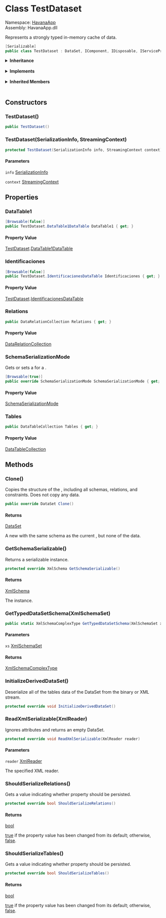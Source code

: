 # <a id="HavanaApp_TestDataset"></a> Class TestDataset

Namespace: [HavanaApp](HavanaApp.md)  
Assembly: HavanaApp.dll  

Represents a strongly typed in-memory cache of data.

```csharp
[Serializable]
public class TestDataset : DataSet, IComponent, IDisposable, IServiceProvider, IListSource, IXmlSerializable, ISupportInitializeNotification, ISupportInitialize, ISerializable
```

<Details>
<Summary><strong>Inheritance</strong></Summary>

[object](https://learn.microsoft.com/dotnet/api/system.object) ← 
[MarshalByValueComponent](https://learn.microsoft.com/dotnet/api/system.componentmodel.marshalbyvaluecomponent) ← 
[DataSet](https://learn.microsoft.com/dotnet/api/system.data.dataset) ← 
[TestDataset](HavanaApp.TestDataset.md)

</Details><br>

<Details>
<Summary><strong>Implements</strong></Summary>

[IComponent](https://learn.microsoft.com/dotnet/api/system.componentmodel.icomponent), 
[IDisposable](https://learn.microsoft.com/dotnet/api/system.idisposable), 
[IServiceProvider](https://learn.microsoft.com/dotnet/api/system.iserviceprovider), 
[IListSource](https://learn.microsoft.com/dotnet/api/system.componentmodel.ilistsource), 
[IXmlSerializable](https://learn.microsoft.com/dotnet/api/system.xml.serialization.ixmlserializable), 
[ISupportInitializeNotification](https://learn.microsoft.com/dotnet/api/system.componentmodel.isupportinitializenotification), 
[ISupportInitialize](https://learn.microsoft.com/dotnet/api/system.componentmodel.isupportinitialize), 
[ISerializable](https://learn.microsoft.com/dotnet/api/system.runtime.serialization.iserializable)

</Details><br>

<Details>
<Summary><strong>Inherited Members</strong></Summary>

[DataSet.IsBinarySerialized\(SerializationInfo, StreamingContext\)](https://learn.microsoft.com/dotnet/api/system.data.dataset.isbinaryserialized), 
[DataSet.DetermineSchemaSerializationMode\(SerializationInfo, StreamingContext\)](https://learn.microsoft.com/dotnet/api/system.data.dataset.determineschemaserializationmode\#system\-data\-dataset\-determineschemaserializationmode\(system\-runtime\-serialization\-serializationinfo\-system\-runtime\-serialization\-streamingcontext\)), 
[DataSet.DetermineSchemaSerializationMode\(XmlReader\)](https://learn.microsoft.com/dotnet/api/system.data.dataset.determineschemaserializationmode\#system\-data\-dataset\-determineschemaserializationmode\(system\-xml\-xmlreader\)), 
[DataSet.GetSerializationData\(SerializationInfo, StreamingContext\)](https://learn.microsoft.com/dotnet/api/system.data.dataset.getserializationdata), 
[DataSet.GetObjectData\(SerializationInfo, StreamingContext\)](https://learn.microsoft.com/dotnet/api/system.data.dataset.getobjectdata), 
[DataSet.InitializeDerivedDataSet\(\)](https://learn.microsoft.com/dotnet/api/system.data.dataset.initializederiveddataset), 
[DataSet.ShouldSerializeRelations\(\)](https://learn.microsoft.com/dotnet/api/system.data.dataset.shouldserializerelations), 
[DataSet.ShouldSerializeTables\(\)](https://learn.microsoft.com/dotnet/api/system.data.dataset.shouldserializetables), 
[DataSet.AcceptChanges\(\)](https://learn.microsoft.com/dotnet/api/system.data.dataset.acceptchanges), 
[DataSet.BeginInit\(\)](https://learn.microsoft.com/dotnet/api/system.data.dataset.begininit), 
[DataSet.EndInit\(\)](https://learn.microsoft.com/dotnet/api/system.data.dataset.endinit), 
[DataSet.Clear\(\)](https://learn.microsoft.com/dotnet/api/system.data.dataset.clear), 
[DataSet.Clone\(\)](https://learn.microsoft.com/dotnet/api/system.data.dataset.clone), 
[DataSet.Copy\(\)](https://learn.microsoft.com/dotnet/api/system.data.dataset.copy), 
[DataSet.GetChanges\(\)](https://learn.microsoft.com/dotnet/api/system.data.dataset.getchanges\#system\-data\-dataset\-getchanges), 
[DataSet.GetChanges\(DataRowState\)](https://learn.microsoft.com/dotnet/api/system.data.dataset.getchanges\#system\-data\-dataset\-getchanges\(system\-data\-datarowstate\)), 
[DataSet.GetXml\(\)](https://learn.microsoft.com/dotnet/api/system.data.dataset.getxml), 
[DataSet.GetXmlSchema\(\)](https://learn.microsoft.com/dotnet/api/system.data.dataset.getxmlschema), 
[DataSet.HasChanges\(\)](https://learn.microsoft.com/dotnet/api/system.data.dataset.haschanges\#system\-data\-dataset\-haschanges), 
[DataSet.HasChanges\(DataRowState\)](https://learn.microsoft.com/dotnet/api/system.data.dataset.haschanges\#system\-data\-dataset\-haschanges\(system\-data\-datarowstate\)), 
[DataSet.InferXmlSchema\(XmlReader, string\[\]\)](https://learn.microsoft.com/dotnet/api/system.data.dataset.inferxmlschema\#system\-data\-dataset\-inferxmlschema\(system\-xml\-xmlreader\-system\-string\(\)\)), 
[DataSet.InferXmlSchema\(Stream, string\[\]\)](https://learn.microsoft.com/dotnet/api/system.data.dataset.inferxmlschema\#system\-data\-dataset\-inferxmlschema\(system\-io\-stream\-system\-string\(\)\)), 
[DataSet.InferXmlSchema\(TextReader, string\[\]\)](https://learn.microsoft.com/dotnet/api/system.data.dataset.inferxmlschema\#system\-data\-dataset\-inferxmlschema\(system\-io\-textreader\-system\-string\(\)\)), 
[DataSet.InferXmlSchema\(string, string\[\]\)](https://learn.microsoft.com/dotnet/api/system.data.dataset.inferxmlschema\#system\-data\-dataset\-inferxmlschema\(system\-string\-system\-string\(\)\)), 
[DataSet.ReadXmlSchema\(XmlReader\)](https://learn.microsoft.com/dotnet/api/system.data.dataset.readxmlschema\#system\-data\-dataset\-readxmlschema\(system\-xml\-xmlreader\)), 
[DataSet.ReadXmlSchema\(Stream\)](https://learn.microsoft.com/dotnet/api/system.data.dataset.readxmlschema\#system\-data\-dataset\-readxmlschema\(system\-io\-stream\)), 
[DataSet.ReadXmlSchema\(TextReader\)](https://learn.microsoft.com/dotnet/api/system.data.dataset.readxmlschema\#system\-data\-dataset\-readxmlschema\(system\-io\-textreader\)), 
[DataSet.ReadXmlSchema\(string\)](https://learn.microsoft.com/dotnet/api/system.data.dataset.readxmlschema\#system\-data\-dataset\-readxmlschema\(system\-string\)), 
[DataSet.WriteXmlSchema\(Stream\)](https://learn.microsoft.com/dotnet/api/system.data.dataset.writexmlschema\#system\-data\-dataset\-writexmlschema\(system\-io\-stream\)), 
[DataSet.WriteXmlSchema\(Stream, Converter<Type, string\>\)](https://learn.microsoft.com/dotnet/api/system.data.dataset.writexmlschema\#system\-data\-dataset\-writexmlschema\(system\-io\-stream\-system\-converter\(\(system\-type\-system\-string\)\)\)), 
[DataSet.WriteXmlSchema\(string\)](https://learn.microsoft.com/dotnet/api/system.data.dataset.writexmlschema\#system\-data\-dataset\-writexmlschema\(system\-string\)), 
[DataSet.WriteXmlSchema\(string, Converter<Type, string\>\)](https://learn.microsoft.com/dotnet/api/system.data.dataset.writexmlschema\#system\-data\-dataset\-writexmlschema\(system\-string\-system\-converter\(\(system\-type\-system\-string\)\)\)), 
[DataSet.WriteXmlSchema\(TextWriter\)](https://learn.microsoft.com/dotnet/api/system.data.dataset.writexmlschema\#system\-data\-dataset\-writexmlschema\(system\-io\-textwriter\)), 
[DataSet.WriteXmlSchema\(TextWriter, Converter<Type, string\>\)](https://learn.microsoft.com/dotnet/api/system.data.dataset.writexmlschema\#system\-data\-dataset\-writexmlschema\(system\-io\-textwriter\-system\-converter\(\(system\-type\-system\-string\)\)\)), 
[DataSet.WriteXmlSchema\(XmlWriter\)](https://learn.microsoft.com/dotnet/api/system.data.dataset.writexmlschema\#system\-data\-dataset\-writexmlschema\(system\-xml\-xmlwriter\)), 
[DataSet.WriteXmlSchema\(XmlWriter, Converter<Type, string\>\)](https://learn.microsoft.com/dotnet/api/system.data.dataset.writexmlschema\#system\-data\-dataset\-writexmlschema\(system\-xml\-xmlwriter\-system\-converter\(\(system\-type\-system\-string\)\)\)), 
[DataSet.ReadXml\(XmlReader\)](https://learn.microsoft.com/dotnet/api/system.data.dataset.readxml\#system\-data\-dataset\-readxml\(system\-xml\-xmlreader\)), 
[DataSet.ReadXml\(Stream\)](https://learn.microsoft.com/dotnet/api/system.data.dataset.readxml\#system\-data\-dataset\-readxml\(system\-io\-stream\)), 
[DataSet.ReadXml\(TextReader\)](https://learn.microsoft.com/dotnet/api/system.data.dataset.readxml\#system\-data\-dataset\-readxml\(system\-io\-textreader\)), 
[DataSet.ReadXml\(string\)](https://learn.microsoft.com/dotnet/api/system.data.dataset.readxml\#system\-data\-dataset\-readxml\(system\-string\)), 
[DataSet.ReadXml\(XmlReader, XmlReadMode\)](https://learn.microsoft.com/dotnet/api/system.data.dataset.readxml\#system\-data\-dataset\-readxml\(system\-xml\-xmlreader\-system\-data\-xmlreadmode\)), 
[DataSet.ReadXml\(Stream, XmlReadMode\)](https://learn.microsoft.com/dotnet/api/system.data.dataset.readxml\#system\-data\-dataset\-readxml\(system\-io\-stream\-system\-data\-xmlreadmode\)), 
[DataSet.ReadXml\(TextReader, XmlReadMode\)](https://learn.microsoft.com/dotnet/api/system.data.dataset.readxml\#system\-data\-dataset\-readxml\(system\-io\-textreader\-system\-data\-xmlreadmode\)), 
[DataSet.ReadXml\(string, XmlReadMode\)](https://learn.microsoft.com/dotnet/api/system.data.dataset.readxml\#system\-data\-dataset\-readxml\(system\-string\-system\-data\-xmlreadmode\)), 
[DataSet.WriteXml\(Stream\)](https://learn.microsoft.com/dotnet/api/system.data.dataset.writexml\#system\-data\-dataset\-writexml\(system\-io\-stream\)), 
[DataSet.WriteXml\(TextWriter\)](https://learn.microsoft.com/dotnet/api/system.data.dataset.writexml\#system\-data\-dataset\-writexml\(system\-io\-textwriter\)), 
[DataSet.WriteXml\(XmlWriter\)](https://learn.microsoft.com/dotnet/api/system.data.dataset.writexml\#system\-data\-dataset\-writexml\(system\-xml\-xmlwriter\)), 
[DataSet.WriteXml\(string\)](https://learn.microsoft.com/dotnet/api/system.data.dataset.writexml\#system\-data\-dataset\-writexml\(system\-string\)), 
[DataSet.WriteXml\(Stream, XmlWriteMode\)](https://learn.microsoft.com/dotnet/api/system.data.dataset.writexml\#system\-data\-dataset\-writexml\(system\-io\-stream\-system\-data\-xmlwritemode\)), 
[DataSet.WriteXml\(TextWriter, XmlWriteMode\)](https://learn.microsoft.com/dotnet/api/system.data.dataset.writexml\#system\-data\-dataset\-writexml\(system\-io\-textwriter\-system\-data\-xmlwritemode\)), 
[DataSet.WriteXml\(XmlWriter, XmlWriteMode\)](https://learn.microsoft.com/dotnet/api/system.data.dataset.writexml\#system\-data\-dataset\-writexml\(system\-xml\-xmlwriter\-system\-data\-xmlwritemode\)), 
[DataSet.WriteXml\(string, XmlWriteMode\)](https://learn.microsoft.com/dotnet/api/system.data.dataset.writexml\#system\-data\-dataset\-writexml\(system\-string\-system\-data\-xmlwritemode\)), 
[DataSet.Merge\(DataSet\)](https://learn.microsoft.com/dotnet/api/system.data.dataset.merge\#system\-data\-dataset\-merge\(system\-data\-dataset\)), 
[DataSet.Merge\(DataSet, bool\)](https://learn.microsoft.com/dotnet/api/system.data.dataset.merge\#system\-data\-dataset\-merge\(system\-data\-dataset\-system\-boolean\)), 
[DataSet.Merge\(DataSet, bool, MissingSchemaAction\)](https://learn.microsoft.com/dotnet/api/system.data.dataset.merge\#system\-data\-dataset\-merge\(system\-data\-dataset\-system\-boolean\-system\-data\-missingschemaaction\)), 
[DataSet.Merge\(DataTable\)](https://learn.microsoft.com/dotnet/api/system.data.dataset.merge\#system\-data\-dataset\-merge\(system\-data\-datatable\)), 
[DataSet.Merge\(DataTable, bool, MissingSchemaAction\)](https://learn.microsoft.com/dotnet/api/system.data.dataset.merge\#system\-data\-dataset\-merge\(system\-data\-datatable\-system\-boolean\-system\-data\-missingschemaaction\)), 
[DataSet.Merge\(DataRow\[\]\)](https://learn.microsoft.com/dotnet/api/system.data.dataset.merge\#system\-data\-dataset\-merge\(system\-data\-datarow\(\)\)), 
[DataSet.Merge\(DataRow\[\], bool, MissingSchemaAction\)](https://learn.microsoft.com/dotnet/api/system.data.dataset.merge\#system\-data\-dataset\-merge\(system\-data\-datarow\(\)\-system\-boolean\-system\-data\-missingschemaaction\)), 
[DataSet.OnPropertyChanging\(PropertyChangedEventArgs\)](https://learn.microsoft.com/dotnet/api/system.data.dataset.onpropertychanging), 
[DataSet.OnRemoveTable\(DataTable\)](https://learn.microsoft.com/dotnet/api/system.data.dataset.onremovetable), 
[DataSet.OnRemoveRelation\(DataRelation\)](https://learn.microsoft.com/dotnet/api/system.data.dataset.onremoverelation), 
[DataSet.RaisePropertyChanging\(string\)](https://learn.microsoft.com/dotnet/api/system.data.dataset.raisepropertychanging), 
[DataSet.RejectChanges\(\)](https://learn.microsoft.com/dotnet/api/system.data.dataset.rejectchanges), 
[DataSet.Reset\(\)](https://learn.microsoft.com/dotnet/api/system.data.dataset.reset), 
[DataSet.ReadXmlSerializable\(XmlReader\)](https://learn.microsoft.com/dotnet/api/system.data.dataset.readxmlserializable), 
[DataSet.GetSchemaSerializable\(\)](https://learn.microsoft.com/dotnet/api/system.data.dataset.getschemaserializable), 
[DataSet.GetDataSetSchema\(XmlSchemaSet\)](https://learn.microsoft.com/dotnet/api/system.data.dataset.getdatasetschema), 
[DataSet.Load\(IDataReader, LoadOption, FillErrorEventHandler, params DataTable\[\]\)](https://learn.microsoft.com/dotnet/api/system.data.dataset.load\#system\-data\-dataset\-load\(system\-data\-idatareader\-system\-data\-loadoption\-system\-data\-fillerroreventhandler\-system\-data\-datatable\(\)\)), 
[DataSet.Load\(IDataReader, LoadOption, params DataTable\[\]\)](https://learn.microsoft.com/dotnet/api/system.data.dataset.load\#system\-data\-dataset\-load\(system\-data\-idatareader\-system\-data\-loadoption\-system\-data\-datatable\(\)\)), 
[DataSet.Load\(IDataReader, LoadOption, params string\[\]\)](https://learn.microsoft.com/dotnet/api/system.data.dataset.load\#system\-data\-dataset\-load\(system\-data\-idatareader\-system\-data\-loadoption\-system\-string\(\)\)), 
[DataSet.CreateDataReader\(\)](https://learn.microsoft.com/dotnet/api/system.data.dataset.createdatareader\#system\-data\-dataset\-createdatareader), 
[DataSet.CreateDataReader\(params DataTable\[\]\)](https://learn.microsoft.com/dotnet/api/system.data.dataset.createdatareader\#system\-data\-dataset\-createdatareader\(system\-data\-datatable\(\)\)), 
[DataSet.RemotingFormat](https://learn.microsoft.com/dotnet/api/system.data.dataset.remotingformat), 
[DataSet.SchemaSerializationMode](https://learn.microsoft.com/dotnet/api/system.data.dataset.schemaserializationmode), 
[DataSet.CaseSensitive](https://learn.microsoft.com/dotnet/api/system.data.dataset.casesensitive), 
[DataSet.DefaultViewManager](https://learn.microsoft.com/dotnet/api/system.data.dataset.defaultviewmanager), 
[DataSet.EnforceConstraints](https://learn.microsoft.com/dotnet/api/system.data.dataset.enforceconstraints), 
[DataSet.DataSetName](https://learn.microsoft.com/dotnet/api/system.data.dataset.datasetname), 
[DataSet.Namespace](https://learn.microsoft.com/dotnet/api/system.data.dataset.namespace), 
[DataSet.Prefix](https://learn.microsoft.com/dotnet/api/system.data.dataset.prefix), 
[DataSet.ExtendedProperties](https://learn.microsoft.com/dotnet/api/system.data.dataset.extendedproperties), 
[DataSet.HasErrors](https://learn.microsoft.com/dotnet/api/system.data.dataset.haserrors), 
[DataSet.IsInitialized](https://learn.microsoft.com/dotnet/api/system.data.dataset.isinitialized), 
[DataSet.Locale](https://learn.microsoft.com/dotnet/api/system.data.dataset.locale), 
[DataSet.Site](https://learn.microsoft.com/dotnet/api/system.data.dataset.site), 
[DataSet.Relations](https://learn.microsoft.com/dotnet/api/system.data.dataset.relations), 
[DataSet.Tables](https://learn.microsoft.com/dotnet/api/system.data.dataset.tables), 
[DataSet.MergeFailed](https://learn.microsoft.com/dotnet/api/system.data.dataset.mergefailed), 
[DataSet.Initialized](https://learn.microsoft.com/dotnet/api/system.data.dataset.initialized), 
[MarshalByValueComponent.Dispose\(\)](https://learn.microsoft.com/dotnet/api/system.componentmodel.marshalbyvaluecomponent.dispose\#system\-componentmodel\-marshalbyvaluecomponent\-dispose), 
[MarshalByValueComponent.Dispose\(bool\)](https://learn.microsoft.com/dotnet/api/system.componentmodel.marshalbyvaluecomponent.dispose\#system\-componentmodel\-marshalbyvaluecomponent\-dispose\(system\-boolean\)), 
[MarshalByValueComponent.GetService\(Type\)](https://learn.microsoft.com/dotnet/api/system.componentmodel.marshalbyvaluecomponent.getservice), 
[MarshalByValueComponent.ToString\(\)](https://learn.microsoft.com/dotnet/api/system.componentmodel.marshalbyvaluecomponent.tostring), 
[MarshalByValueComponent.Events](https://learn.microsoft.com/dotnet/api/system.componentmodel.marshalbyvaluecomponent.events), 
[MarshalByValueComponent.Site](https://learn.microsoft.com/dotnet/api/system.componentmodel.marshalbyvaluecomponent.site), 
[MarshalByValueComponent.Container](https://learn.microsoft.com/dotnet/api/system.componentmodel.marshalbyvaluecomponent.container), 
[MarshalByValueComponent.DesignMode](https://learn.microsoft.com/dotnet/api/system.componentmodel.marshalbyvaluecomponent.designmode), 
[MarshalByValueComponent.Disposed](https://learn.microsoft.com/dotnet/api/system.componentmodel.marshalbyvaluecomponent.disposed), 
[object.ToString\(\)](https://learn.microsoft.com/dotnet/api/system.object.tostring), 
[object.Equals\(object\)](https://learn.microsoft.com/dotnet/api/system.object.equals\#system\-object\-equals\(system\-object\)), 
[object.Equals\(object, object\)](https://learn.microsoft.com/dotnet/api/system.object.equals\#system\-object\-equals\(system\-object\-system\-object\)), 
[object.ReferenceEquals\(object, object\)](https://learn.microsoft.com/dotnet/api/system.object.referenceequals), 
[object.GetHashCode\(\)](https://learn.microsoft.com/dotnet/api/system.object.gethashcode), 
[object.GetType\(\)](https://learn.microsoft.com/dotnet/api/system.object.gettype), 
[object.MemberwiseClone\(\)](https://learn.microsoft.com/dotnet/api/system.object.memberwiseclone)

</Details><br>

## Constructors

### <a id="HavanaApp_TestDataset__ctor"></a> TestDataset\(\)

```csharp
public TestDataset()
```

### <a id="HavanaApp_TestDataset__ctor_System_Runtime_Serialization_SerializationInfo_System_Runtime_Serialization_StreamingContext_"></a> TestDataset\(SerializationInfo, StreamingContext\)

```csharp
protected TestDataset(SerializationInfo info, StreamingContext context)
```

#### Parameters

`info` [SerializationInfo](https://learn.microsoft.com/dotnet/api/system.runtime.serialization.serializationinfo)

`context` [StreamingContext](https://learn.microsoft.com/dotnet/api/system.runtime.serialization.streamingcontext)

## Properties

### <a id="HavanaApp_TestDataset_DataTable1"></a> DataTable1

```csharp
[Browsable(false)]
public TestDataset.DataTable1DataTable DataTable1 { get; }
```

#### Property Value

 [TestDataset](HavanaApp.TestDataset.md).[DataTable1DataTable](HavanaApp.TestDataset.DataTable1DataTable.md)

### <a id="HavanaApp_TestDataset_Identificaciones"></a> Identificaciones

```csharp
[Browsable(false)]
public TestDataset.IdentificacionesDataTable Identificaciones { get; }
```

#### Property Value

 [TestDataset](HavanaApp.TestDataset.md).[IdentificacionesDataTable](HavanaApp.TestDataset.IdentificacionesDataTable.md)

### <a id="HavanaApp_TestDataset_Relations"></a> Relations

```csharp
public DataRelationCollection Relations { get; }
```

#### Property Value

 [DataRelationCollection](https://learn.microsoft.com/dotnet/api/system.data.datarelationcollection)

### <a id="HavanaApp_TestDataset_SchemaSerializationMode"></a> SchemaSerializationMode

Gets or sets a <xref href="System.Data.SchemaSerializationMode" data-throw-if-not-resolved="false"></xref> for a <xref href="System.Data.DataSet" data-throw-if-not-resolved="false"></xref>.

```csharp
[Browsable(true)]
public override SchemaSerializationMode SchemaSerializationMode { get; set; }
```

#### Property Value

 [SchemaSerializationMode](https://learn.microsoft.com/dotnet/api/system.data.schemaserializationmode)

### <a id="HavanaApp_TestDataset_Tables"></a> Tables

```csharp
public DataTableCollection Tables { get; }
```

#### Property Value

 [DataTableCollection](https://learn.microsoft.com/dotnet/api/system.data.datatablecollection)

## Methods

### <a id="HavanaApp_TestDataset_Clone"></a> Clone\(\)

Copies the structure of the <xref href="System.Data.DataSet" data-throw-if-not-resolved="false"></xref>, including all <xref href="System.Data.DataTable" data-throw-if-not-resolved="false"></xref> schemas, relations, and constraints. Does not copy any data.

```csharp
public override DataSet Clone()
```

#### Returns

 [DataSet](https://learn.microsoft.com/dotnet/api/system.data.dataset)

A new <xref href="System.Data.DataSet" data-throw-if-not-resolved="false"></xref> with the same schema as the current <xref href="System.Data.DataSet" data-throw-if-not-resolved="false"></xref>, but none of the data.

### <a id="HavanaApp_TestDataset_GetSchemaSerializable"></a> GetSchemaSerializable\(\)

Returns a serializable <xref href="System.Xml.Schema.XmlSchema" data-throw-if-not-resolved="false"></xref> instance.

```csharp
protected override XmlSchema GetSchemaSerializable()
```

#### Returns

 [XmlSchema](https://learn.microsoft.com/dotnet/api/system.xml.schema.xmlschema)

The <xref href="System.Xml.Schema.XmlSchema" data-throw-if-not-resolved="false"></xref> instance.

### <a id="HavanaApp_TestDataset_GetTypedDataSetSchema_System_Xml_Schema_XmlSchemaSet_"></a> GetTypedDataSetSchema\(XmlSchemaSet\)

```csharp
public static XmlSchemaComplexType GetTypedDataSetSchema(XmlSchemaSet xs)
```

#### Parameters

`xs` [XmlSchemaSet](https://learn.microsoft.com/dotnet/api/system.xml.schema.xmlschemaset)

#### Returns

 [XmlSchemaComplexType](https://learn.microsoft.com/dotnet/api/system.xml.schema.xmlschemacomplextype)

### <a id="HavanaApp_TestDataset_InitializeDerivedDataSet"></a> InitializeDerivedDataSet\(\)

Deserialize all of the tables data of the DataSet from the binary or XML stream.

```csharp
protected override void InitializeDerivedDataSet()
```

### <a id="HavanaApp_TestDataset_ReadXmlSerializable_System_Xml_XmlReader_"></a> ReadXmlSerializable\(XmlReader\)

Ignores attributes and returns an empty DataSet.

```csharp
protected override void ReadXmlSerializable(XmlReader reader)
```

#### Parameters

`reader` [XmlReader](https://learn.microsoft.com/dotnet/api/system.xml.xmlreader)

The specified XML reader.

### <a id="HavanaApp_TestDataset_ShouldSerializeRelations"></a> ShouldSerializeRelations\(\)

Gets a value indicating whether <xref href="System.Data.DataSet.Relations" data-throw-if-not-resolved="false"></xref> property should be persisted.

```csharp
protected override bool ShouldSerializeRelations()
```

#### Returns

 [bool](https://learn.microsoft.com/dotnet/api/system.boolean)

<a href="https://learn.microsoft.com/dotnet/csharp/language-reference/builtin-types/bool">true</a> if the property value has been changed from its default; otherwise, <a href="https://learn.microsoft.com/dotnet/csharp/language-reference/builtin-types/bool">false</a>.

### <a id="HavanaApp_TestDataset_ShouldSerializeTables"></a> ShouldSerializeTables\(\)

Gets a value indicating whether <xref href="System.Data.DataSet.Tables" data-throw-if-not-resolved="false"></xref> property should be persisted.

```csharp
protected override bool ShouldSerializeTables()
```

#### Returns

 [bool](https://learn.microsoft.com/dotnet/api/system.boolean)

<a href="https://learn.microsoft.com/dotnet/csharp/language-reference/builtin-types/bool">true</a> if the property value has been changed from its default; otherwise, <a href="https://learn.microsoft.com/dotnet/csharp/language-reference/builtin-types/bool">false</a>.

